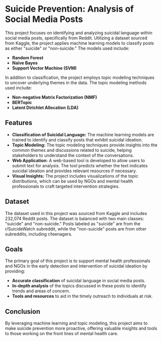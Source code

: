 # Suicide Prevention: Analysis of Social Media Posts

This project focuses on identifying and analyzing suicidal language within social media posts, specifically from Reddit. Utilizing a dataset sourced from Kaggle, the project applies machine learning models to classify posts as either "suicide" or "non-suicide." The models used include:

- **Random Forest**
- **Naïve Bayes**
- **Support Vector Machine (SVM)**

In addition to classification, the project employs topic modeling techniques to uncover underlying themes in the data. The topic modeling methods used include:

- **Non-negative Matrix Factorization (NMF)**
- **BERTopic**
- **Latent Dirichlet Allocation (LDA)**

## Features

- **Classification of Suicidal Language:** The machine learning models are trained to identify and classify posts that exhibit suicidal ideation.
- **Topic Modeling:** The topic modeling techniques provide insights into the common themes and discussions related to suicide, helping stakeholders to understand the context of the conversations.
- **Web Application:** A web-based tool is developed to allow users to submit text for analysis. The tool predicts whether the text indicates suicidal ideation and provides relevant resources if necessary.
- **Visual Insights:** The project includes visualizations of the topic distributions, which can be used by NGOs and mental health professionals to craft targeted intervention strategies.

## Dataset

The dataset used in this project was sourced from Kaggle and includes 232,074 Reddit posts. The dataset is balanced with two main classes: "suicide" and "non-suicide." Posts labeled as "suicide" are from the r/SuicideWatch subreddit, while the "non-suicide" posts are from other subreddits, including r/teenagers.

## Goals

The primary goal of this project is to support mental health professionals and NGOs in the early detection and intervention of suicidal ideation by providing:

- **Accurate classification** of suicidal language in social media posts.
- **In-depth analysis** of the topics discussed in these posts to identify trends and areas of concern.
- **Tools and resources** to aid in the timely outreach to individuals at risk.

## Conclusion

By leveraging machine learning and topic modeling, this project aims to make suicide prevention more proactive, offering valuable insights and tools to those working on the front lines of mental health care.


